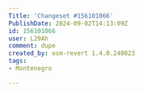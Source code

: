 ```yaml
---
Title: 'Changeset #156101066'
PublishDate: 2024-09-02T14:13:09Z
id: 156101066
user: L29Ah
comment: dupe
created_by: osm-revert 1.4.0.240823
tags:
- Montenegro

---
```


